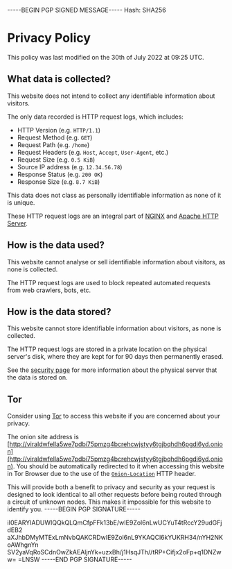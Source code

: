 -----BEGIN PGP SIGNED MESSAGE-----
Hash: SHA256

# Privacy Policy

This policy was last modified on the 30th of July 2022 at 09:25 UTC.

## What data is collected?

This website does not intend to collect any identifiable information about visitors.

The only data recorded is HTTP request logs, which includes:

* HTTP Version (e.g. `HTTP/1.1`)
* Request Method (e.g. `GET`)
* Request Path (e.g. `/home`)
* Request Headers (e.g. `Host`, `Accept`, `User-Agent`, etc.)
* Request Size (e.g. `0.5 KiB`)
* Source IP address (e.g. `12.34.56.78`)
* Response Status (e.g. `200 OK`)
* Response Size (e.g. `8.7 KiB`)

This data does not class as personally identifiable information as none of it is unique.

These HTTP request logs are an integral part of [NGINX](https://docs.nginx.com/nginx/admin-guide/monitoring/logging/) and [Apache HTTP Server](https://httpd.apache.org/docs/2.4/logs.html).

## How is the data used?

This website cannot analyse or sell identifiable information about visitors, as none is collected.

The HTTP request logs are used to block repeated automated requests from web crawlers, bots, etc.

## How is the data stored?

This website cannot store identifiable information about visitors, as none is collected.

The HTTP request logs are stored in a private location on the physical server's disk, where they are kept for for 90 days then permanently erased.

See the [security page](/security) for more information about the physical server that the data is stored on.

## Tor

Consider using [Tor](https://www.torproject.org/) to access this website if you are concerned about your privacy.

The onion site address is [http://viraldwfella5we7pdbi75pmzg4bcrehcwjstyy6tgjbqhdh6pgdi6yd.onion](http://viraldwfella5we7pdbi75pmzg4bcrehcwjstyy6tgjbqhdh6pgdi6yd.onion). You should be automatically redirected to it when accessing this website in Tor Browser due to the use of the [`Onion-Location`](https://community.torproject.org/onion-services/advanced/onion-location/) HTTP header.

This will provide both a benefit to privacy and security as your request is designed to look identical to all other requests before being routed through a circuit of unknown nodes. This makes it impossible for this website to identify you.
-----BEGIN PGP SIGNATURE-----

iI0EARYIADUWIQQkQLQmCfpFFk13bE/wIE9Zol6nLwUCYuT4tRccY29udGFjdEB2
aXJhbDMyMTExLmNvbQAKCRDwIE9Zol6nL9YKAQCl6kYUKRH34/nYH2NKoAWhgnYn
SV2yaVqRoSCdnOwZkAEAljnYk+uzxBh/j1HsqJTh//tRP+Cifjx2oFp+q1DNZww=
=LNSW
-----END PGP SIGNATURE-----
